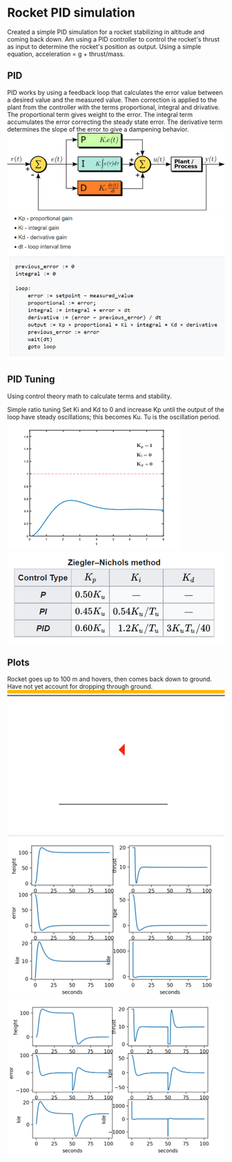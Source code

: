 # Rocket PID simulation
Created a simple PID simulation for a rocket stabilizing in altitude and coming back down. Am using a PID controller to control the rocket's thrust as input to determine the rocket's position as output. Using a simple equation, acceleration = g + thrust/mass.

## PID
PID works by using a feedback loop that calculates the error value between a desired value and the measured value. Then correction is applied to the plant from the controller with the terms proportional, integral and drivative. The proportional term gives weight to the error. The integral term accumulates the error correcting the steady state error. The derivative term determines the slope of the error to give a dampening behavior.\
![alt text](pics/PID_en.png)\
![alt text](pics/pseudo_code.PNG)

## PID Tuning
Using control theory math to calculate terms and stability.

Simple ratio tuning
Set Ki and Kd to 0 and increase Kp until the output of the loop have steady oscillations; this becomes Ku. Tu is the oscillation period.\
![alt text](pics/PID_Compensation_Animated.gif)\
![alt text](pics/ziegler_nichols.PNG)

## Plots
Rocket goes up to 100 m and hovers, then comes back down to ground. Have not yet account for dropping through ground.\
![alt text](pics/rocket.gif)
![alt text](pics/rocket_up.PNG)\
![alt text](pics/rocket_up_down.PNG)
